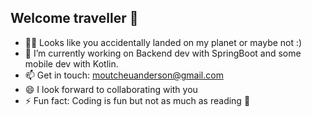 ## Welcome traveller 👋


- 👨‍🚀 Looks like you accidentally landed on my planet or maybe not :)
- 🔭 I’m currently working on Backend dev with SpringBoot and some mobile dev with Kotlin.
- 📫 Get in touch: moutcheuanderson@gmail.com
- 😄 I look forward to collaborating with you
- ⚡ Fun fact: Coding is fun but not as much as reading 📘
